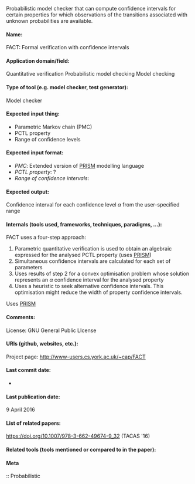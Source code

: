 Probabilistic model checker that can compute confidence intervals for certain properties for which observations of the transitions associated with unknown probabilities are available.

#### Name:
FACT: Formal verification with confidence intervals

#### Application domain/field:
Quantitative verification
Probabilistic model checking
Model checking

#### Type of tool (e.g. model checker, test generator):
Model checker

#### Expected input thing:
- Parametric Markov chain (PMC)
- PCTL property
- Range of confidence levels

#### Expected input format:
- *PMC*: Extended version of [PRISM](Checkers/PRISM.md) modelling language
- *PCTL property*: ?
- *Range of confidence intervals*: 

#### Expected output:
Confidence interval for each confidence level $\alpha$ from the user-specified range

#### Internals (tools used, frameworks, techniques, paradigms, ...):
FACT uses a four-step approach:
1. Parametric quantitative verification is used to obtain an algebraic expressed for the analysed PCTL property (uses [PRISM](Checkers/PRISM.md))
2. Simultaneous confidence intervals are calculated for each set of parameters
3. Uses results of step 2 for a convex optimisation problem whose solution represents an $\alpha$ confidence interval for the analysed property
4. Uses a heuristic to seek alternative confidence intervals. This optimisation might reduce the width of property confidence intervals.

Uses [PRISM](Checkers/PRISM.md)

#### Comments:
License: GNU General Public LIcense

#### URIs (github, websites, etc.):
Project page: http://www-users.cs.york.ac.uk/~cap/FACT

#### Last commit date:
-

#### Last publication date:
9 April 2016

#### List of related papers:
https://doi.org/10.1007/978-3-662-49674-9_32 (TACAS '16)

#### Related tools (tools mentioned or compared to in the paper):

#### Meta
:: Probabilistic